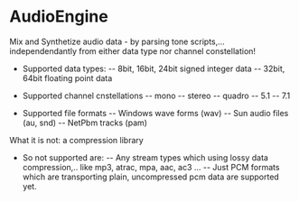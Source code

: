 # AudioEngine
Mix and Synthetize audio data - by parsing tone scripts,... independendantly from either data type nor channel constellation!

- Supported data types: 
-- 8bit, 16bit, 24bit signed integer data
-- 32bit, 64bit floating point data

- Supported channel cnstellations
-- mono
-- stereo
-- quadro
-- 5.1
-- 7.1

- Supported file formats
-- Windows wave forms (wav)
-- Sun audio files (au, snd)
-- NetPbm tracks (pam)

What it is not: a compression library
- So not supported are:
-- Any stream types which using lossy data compression,.. like mp3, atrac, mpa, aac, ac3 ...
-- Just PCM formats which are transporting plain, uncompressed pcm data are supported yet.
